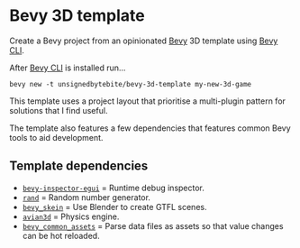# Bevy 3D template

Create a Bevy project from an opinionated [Bevy](https://bevy.org/) 3D template using [Bevy CLI](https://github.com/TheBevyFlock/bevy_cli).

After [Bevy CLI](https://github.com/TheBevyFlock/bevy_cli) is installed run...

```
bevy new -t unsignedbytebite/bevy-3d-template my-new-3d-game
```

This template uses a project layout that prioritise a multi-plugin pattern for solutions that I find useful.

The template also features a few dependencies that features common Bevy tools to aid development.

## Template dependencies

- [`bevy-inspector-egui`](https://github.com/jakobhellermann/bevy-inspector-egui) = Runtime debug inspector.
- [`rand`](https://docs.rs/rand/latest/rand/) = Random number generator.
- [`bevy_skein`](https://bevyskein.dev/) = Use Blender to create GTFL scenes.
- [`avian3d`](https://github.com/Jondolf/avian) = Physics engine.
- [`bevy_common_assets`](https://github.com/NiklasEi/bevy_common_assets) = Parse data files as assets so that value changes can be hot reloaded.

